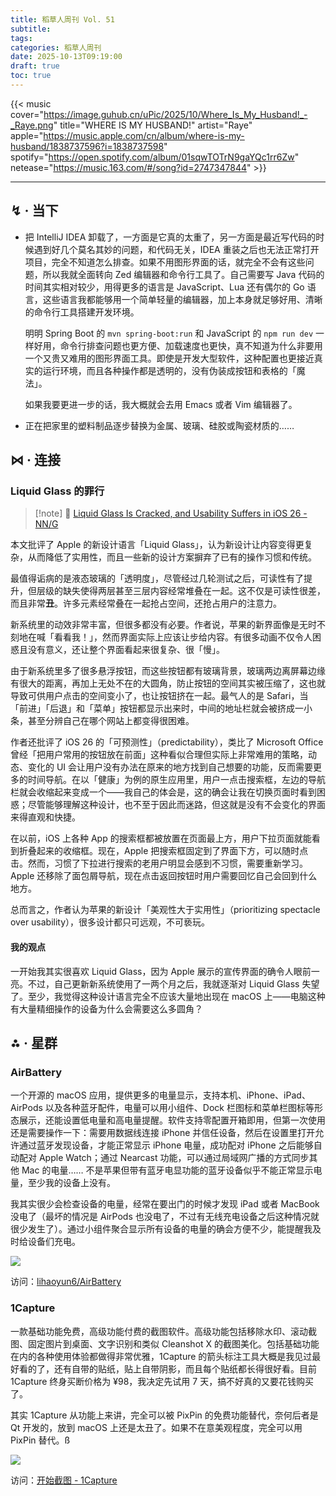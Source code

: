 ```yaml
---
title: 稻草人周刊 Vol. 51
subtitle:
tags:
categories: 稻草人周刊
date: 2025-10-13T09:19:00
draft: true
toc: true
---
```


{{< music cover="https://image.guhub.cn/uPic/2025/10/Where_Is_My_Husband!_-_Raye.png" title="WHERE IS MY HUSBAND!" artist="Raye" apple="https://music.apple.com/cn/album/where-is-my-husband/1838737596?i=1838737598" spotify="https://open.spotify.com/album/01sqwTOTrN9gaYQc1rr6Zw" netease="https://music.163.com/#/song?id=2747347844" >}}


<!--more-->

---

## ↯ · 当下

- 把 IntelliJ IDEA 卸载了，一方面是它真的太重了，另一方面是最近写代码的时候遇到好几个莫名其妙的问题，和代码无关，IDEA 重装之后也无法正常打开项目，完全不知道怎么排查。如果不用图形界面的话，就完全不会有这些问题，所以我就全面转向 Zed 编辑器和命令行工具了。自己需要写 Java 代码的时间其实相对较少，用得更多的语言是 JavaScript、Lua 还有偶尔的 Go 语言，这些语言我都能够用一个简单轻量的编辑器，加上本身就足够好用、清晰的命令行工具搭建开发环境。
  
  明明 Spring Boot 的 `mvn spring-boot:run` 和 JavaScript 的 `npm run dev` 一样好用，命令行排查问题也更方便、加载速度也更快，真不知道为什么非要用一个又贵又难用的图形界面工具。即使是开发大型软件，这种配置也更接近真实的运行环境，而且各种操作都是透明的，没有伪装成按钮和表格的「魔法」。
  
  如果我要更进一步的话，我大概就会去用 Emacs 或者 Vim 编辑器了。
- 正在把家里的塑料制品逐步替换为金属、玻璃、硅胶或陶瓷材质的……

## ⋈︎ · 连接

### Liquid Glass 的罪行

> [!note] 📜
> [Liquid Glass Is Cracked, and Usability Suffers in iOS 26 - NN/G](https://www.nngroup.com/articles/liquid-glass/)

本文批评了 Apple 的新设计语言「Liquid Glass」，认为新设计让内容变得更复杂，从而降低了实用性，而且一些新的设计方案摒弃了已有的操作习惯和传统。

最值得诟病的是液态玻璃的「透明度」，尽管经过几轮测试之后，可读性有了提升，但层级的缺失使得两层甚至三层内容经常堆叠在一起。这不仅是可读性很差，而且非常**丑**。许多元素经常叠在一起抢占空间，还抢占用户的注意力。

新系统里的动效非常丰富，但很多都没有必要。作者说，苹果的新界面像是无时不刻地在喊「看看我！」，然而界面实际上应该让步给内容。有很多动画不仅令人困惑且没有意义，还让整个界面看起来很复杂、很「慢」。

由于新系统里多了很多悬浮按钮，而这些按钮都有玻璃背景，玻璃两边离屏幕边缘有很大的距离，再加上无处不在的大圆角，防止按钮的空间其实被压缩了，这也就导致可供用户点击的空间变小了，也让按钮挤在一起。最气人的是 Safari，当「前进」「后退」和「菜单」按钮都显示出来时，中间的地址栏就会被挤成一小条，甚至分辨自己在哪个网站上都变得很困难。

作者还批评了 iOS 26 的「可预测性」（predictability），类比了 Microsoft Office 曾经「把用户常用的按钮放在前面」这种看似合理但实际上非常难用的策略，动态、变化的 UI 会让用户没有办法在原来的地方找到自己想要的功能，反而需要更多的时间导航。在以「健康」为例的原生应用里，用户一点击搜索框，左边的导航栏就会收缩起来变成一个——我自己的体会是，这的确会让我在切换页面时看到困惑；尽管能够理解这种设计，也不至于因此而迷路，但这就是没有不会变化的界面来得直观和快捷。

在以前，iOS 上各种 App 的搜索框都被放置在页面最上方，用户下拉页面就能看到折叠起来的收缩框。现在，Apple 把搜索框固定到了界面下方，可以随时点击。然而，习惯了下拉进行搜索的老用户明显会感到不习惯，需要重新学习。Apple 还移除了面包屑导航，现在点击返回按钮时用户需要回忆自己会回到什么地方。

总而言之，作者认为苹果的新设计「美观性大于实用性」（prioritizing spectacle over usability），很多设计都只可远观，不可亵玩。

#### 我的观点

一开始我其实很喜欢 Liquid Glass，因为 Apple 展示的宣传界面的确令人眼前一亮。不过，自己更新新系统使用了一两个月之后，我就逐渐对 Liquid Glass 失望了。至少，我觉得这种设计语言完全不应该大量地出现在 macOS 上——电脑这种有大量精细操作的设备为什么会需要这么多圆角？

## ⁂ · 星群

### AirBattery

一个开源的 macOS 应用，提供更多的电量显示，支持本机、iPhone、iPad、AirPods 以及各种蓝牙配件，电量可以用小组件、Dock 栏图标和菜单栏图标等形态展示，还能设置低电量和高电量提醒。软件支持零配置开箱即用，但第一次使用还是需要操作一下：需要用数据线连接 iPhone 并信任设备，然后在设置里打开允许通过蓝牙发现设备，才能正常显示 iPhone 电量，成功配对 iPhone 之后能够自动配对 Apple Watch；通过 Nearcast 功能，可以通过局域网广播的方式同步其他 Mac 的电量…… 不是苹果但带有蓝牙电显功能的蓝牙设备似乎不能正常显示电量，至少我的设备上没有。

我其实很少会检查设备的电量，经常在要出门的时候才发现 iPad 或者 MacBook 没电了（最坏的情况是 AirPods 也没电了，不过有无线充电设备之后这种情况就很少发生了）。通过小组件聚合显示所有设备的电量的确会方便不少，能提醒我及时给设备们充电。

![](https://image.guhub.cn/picgo2025/202510132133053.png)

访问：[lihaoyun6/AirBattery](https://github.com/lihaoyun6/AirBattery)

### 1Capture

一款基础功能免费，高级功能付费的截图软件。高级功能包括移除水印、滚动截图、固定图片到桌面、文字识别和类似 Cleanshot X 的截图美化。包括基础功能在内的各种使用体验都做得非常优雅，1Capture 的箭头标注工具大概是我见过最好看的了，还有自带的贴纸，贴上自带阴影，而且每个贴纸都长得很好看。目前 1Capture 终身买断价格为 ¥98，我决定先试用 7 天，搞不好真的又要花钱购买了。

其实 1Capture 从功能上来讲，完全可以被 PixPin 的免费功能替代，奈何后者是 Qt 开发的，放到 macOS 上还是太丑了。如果不在意美观程度，完全可以用 PixPin 替代。ß

![](https://image.guhub.cn/picgo2025/close_help.avif)

访问：[开始截图 - 1Capture](https://docs.1capture.com/cn/start)